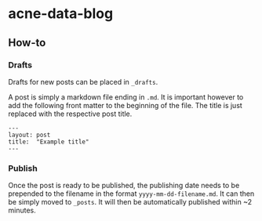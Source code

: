 # acne-data-blog

## How-to

### Drafts

Drafts for new posts can be placed in `_drafts`.

A post is simply a markdown file ending in `.md`. It is important however to add the
following front matter to the beginning of the file. The title is just replaced with
the respective post title.

```
---
layout: post
title:  "Example title"
---
```

### Publish

Once the post is ready to be published, the publishing date needs to be prepended to
the filename in the format `yyyy-mm-dd-filename.md`. It can then be simply moved 
to `_posts`. It will then be automatically published within ~2 minutes.
